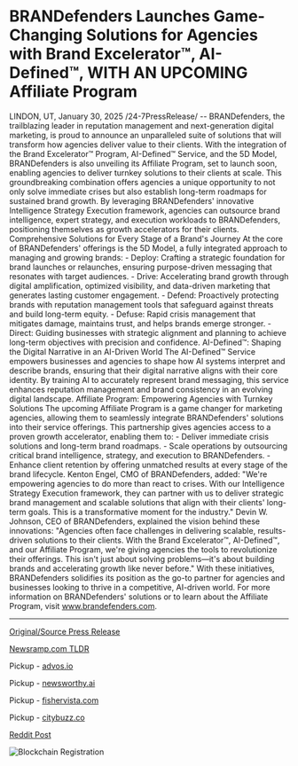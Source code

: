 # BRANDefenders Launches Game-Changing Solutions for Agencies with Brand Excelerator™, AI-Defined™, WITH AN UPCOMING Affiliate Program

LINDON, UT, January 30, 2025 /24-7PressRelease/ -- BRANDefenders, the trailblazing leader in reputation management and next-generation digital marketing, is proud to announce an unparalleled suite of solutions that will transform how agencies deliver value to their clients. With the integration of the Brand Excelerator™ Program, AI-Defined™ Service, and the 5D Model, BRANDefenders is also unveiling its Affiliate Program, set to launch soon, enabling agencies to deliver turnkey solutions to their clients at scale.   This groundbreaking combination offers agencies a unique opportunity to not only solve immediate crises but also establish long-term roadmaps for sustained brand growth. By leveraging BRANDefenders' innovative Intelligence Strategy Execution framework, agencies can outsource brand intelligence, expert strategy, and execution workloads to BRANDefenders, positioning themselves as growth accelerators for their clients.   Comprehensive Solutions for Every Stage of a Brand's Journey  At the core of BRANDefenders' offerings is the 5D Model, a fully integrated approach to managing and growing brands:   - Deploy: Crafting a strategic foundation for brand launches or relaunches, ensuring purpose-driven messaging that resonates with target audiences.  - Drive: Accelerating brand growth through digital amplification, optimized visibility, and data-driven marketing that generates lasting customer engagement.  - Defend: Proactively protecting brands with reputation management tools that safeguard against threats and build long-term equity.  - Defuse: Rapid crisis management that mitigates damage, maintains trust, and helps brands emerge stronger.  - Direct: Guiding businesses with strategic alignment and planning to achieve long-term objectives with precision and confidence.   AI-Defined™: Shaping the Digital Narrative in an AI-Driven World  The AI-Defined™ Service empowers businesses and agencies to shape how AI systems interpret and describe brands, ensuring that their digital narrative aligns with their core identity. By training AI to accurately represent brand messaging, this service enhances reputation management and brand consistency in an evolving digital landscape.   Affiliate Program: Empowering Agencies with Turnkey Solutions  The upcoming Affiliate Program is a game changer for marketing agencies, allowing them to seamlessly integrate BRANDefenders' solutions into their service offerings. This partnership gives agencies access to a proven growth accelerator, enabling them to:   - Deliver immediate crisis solutions and long-term brand roadmaps.  - Scale operations by outsourcing critical brand intelligence, strategy, and execution to BRANDefenders.  - Enhance client retention by offering unmatched results at every stage of the brand lifecycle.   Kenton Engel, CMO of BRANDefenders, added: "We're empowering agencies to do more than react to crises. With our Intelligence Strategy Execution framework, they can partner with us to deliver strategic brand management and scalable solutions that align with their clients' long-term goals. This is a transformative moment for the industry."   Devin W. Johnson, CEO of BRANDefenders, explained the vision behind these innovations: "Agencies often face challenges in delivering scalable, results-driven solutions to their clients. With the Brand Excelerator™, AI-Defined™, and our Affiliate Program, we're giving agencies the tools to revolutionize their offerings. This isn't just about solving problems—it's about building brands and accelerating growth like never before."  With these initiatives, BRANDefenders solidifies its position as the go-to partner for agencies and businesses looking to thrive in a competitive, AI-driven world.   For more information on BRANDefenders' solutions or to learn about the Affiliate Program, visit www.brandefenders.com. 

---

[Original/Source Press Release](https://www.24-7pressrelease.com/press-release/519290/brandefenders-launches-game-changing-solutions-for-agencies-with-brand-excelerator-ai-defined-with-an-upcoming-affiliate-program)
                    

[Newsramp.com TLDR](https://newsramp.com/curated-news/brandefenders-revolutionizes-agency-solutions-with-brand-management-suite/394f1372e3bd242646d4bbd23a8ecf2b) 


Pickup - [advos.io](https://advos.io/en/brandefenders-unveils-comprehensive-brand-management-solutions-for-marketing-agencies/202510482)

Pickup - [newsworthy.ai](https://newsworthy.ai/curated/brandefenders-unveils-comprehensive-brand-management-solutions-for-marketing-agencies/202510482)

Pickup - [fishervista.com](https://fishervista.com/en/brandefenders-unveils-comprehensive-brand-management-solutions-for-marketing-agencies/202510482)

Pickup - [citybuzz.co](https://citybuzz.co/brandefenders-unveils-comprehensive-brand-management-solutions-for-marketing-agencies)
 



[Reddit Post](https://www.reddit.com/r/newsramp/comments/1idich6/brandefenders_revolutionizes_agency_solutions/) 



![Blockchain Registration](https://cdn.newsramp.app/24-7PressRelease/qrcode/251/30/glow0xCJ.webp)